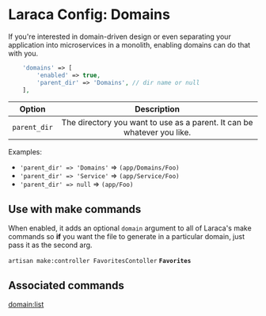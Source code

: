 # Laraca Config: Domains

If you're interested in domain-driven design or even separating your application into microservices in a monolith, enabling domains can do that with you.

```php
    'domains' => [
        'enabled' => true,
        'parent_dir' => 'Domains', // dir name or null
    ],
```

| Option       |                               Description                               |
| ------------ | :---------------------------------------------------------------------: |
| `parent_dir` | The directory you want to use as a parent. It can be whatever you like. |

Examples:

-   `'parent_dir' => 'Domains'` => `(app/Domains/Foo)`
-   `'parent_dir' => 'Service'` => `(app/Service/Foo)`
-   `'parent_dir' => null` => `(app/Foo)`

## Use with make commands

When enabled, it adds an optional `domain` argument to all of Laraca's make commands so **if** you want the file to generate in a particular domain, just pass it as the second arg.

`artisan make:controller FavoritesContoller` **`Favorites`**

## Associated commands

[domain:list](/additional-commands#domain-list)
